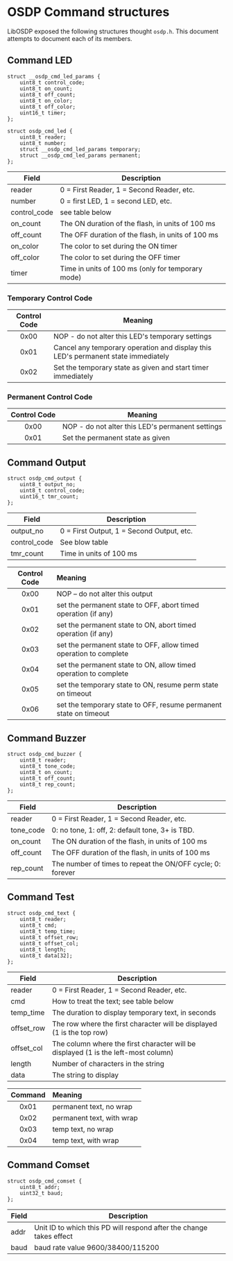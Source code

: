 # OSDP Command structures

LibOSDP exposed the following structures thought `osdp.h`. This document attempts
to document each of its members.

## Command LED

```
struct __osdp_cmd_led_params {
    uint8_t control_code;
    uint8_t on_count;
    uint8_t off_count;
    uint8_t on_color;
    uint8_t off_color;
    uint16_t timer;
};

struct osdp_cmd_led {
    uint8_t reader;
    uint8_t number;
    struct __osdp_cmd_led_params temporary;
    struct __osdp_cmd_led_params permanent;
};
```

| Field           | Description                                         |
|-----------------|-----------------------------------------------------|
| reader          | 0 = First Reader, 1 = Second Reader, etc.           |
| number          | 0 = first LED, 1 = second LED, etc.                 |
| control_code    | see table below                                     |
| on_count        | The ON duration of the flash, in units of 100 ms    |
| off_count       | The OFF duration of the flash, in units of 100 ms   |
| on_color        | The color to set during the ON timer                |
| off_color       | The color to set during the OFF timer               |
| timer           | Time in units of 100 ms (only for temporary mode)   |

### Temporary Control Code

| Control Code | Meaning                                                                              |
|:------------:|--------------------------------------------------------------------------------------|
| 0x00         | NOP - do not alter this LED's temporary settings                                     |
| 0x01         | Cancel any temporary operation and display this LED's permanent state immediately    |
| 0x02         | Set the temporary state as given and start timer immediately                         |

### Permanent Control Code

| Control Code | Meaning                                                                              |
|:------------:|--------------------------------------------------------------------------------------|
| 0x00         | NOP - do not alter this LED's permanent settings                                     |
| 0x01         | Set the permanent state as given                                                     |


## Command Output

```
struct osdp_cmd_output {
    uint8_t output_no;
    uint8_t control_code;
    uint16_t tmr_count;
};
```

| Field           | Description                                         |
|-----------------|-----------------------------------------------------|
| output_no       | 0 = First Output, 1 = Second Output, etc.           |
| control_code    | See blow table                                      |
| tmr_count       | Time in units of 100 ms                             |

| Control Code | Meaning                                                            |
|:------------:|:-------------------------------------------------------------------|
| 0x00         | NOP – do not alter this output                                     |
| 0x01         | set the permanent state to OFF, abort timed operation (if any)     |
| 0x02         | set the permanent state to ON, abort timed operation (if any)      |
| 0x03         | set the permanent state to OFF, allow timed operation to complete  |
| 0x04         | set the permanent state to ON, allow timed operation to complete   |
| 0x05         | set the temporary state to ON, resume perm state on timeout        |
| 0x06         | set the temporary state to OFF, resume permanent state on timeout  |

## Command Buzzer

```
struct osdp_cmd_buzzer {
    uint8_t reader;
    uint8_t tone_code;
    uint8_t on_count;
    uint8_t off_count;
    uint8_t rep_count;
};
```

| Field           | Description                                                 |
|-----------------|-------------------------------------------------------------|
| reader          | 0 = First Reader, 1 = Second Reader, etc.                   |
| tone_code       | 0: no tone, 1: off, 2: default tone, 3+ is TBD.             |
| on_count        | The ON duration of the flash, in units of 100 ms            |
| off_count       | The OFF duration of the flash, in units of 100 ms           |
| rep_count       | The number of times to repeat the ON/OFF cycle; 0: forever  |

## Command Test

```
struct osdp_cmd_text {
    uint8_t reader;
    uint8_t cmd;
    uint8_t temp_time;
    uint8_t offset_row;
    uint8_t offset_col;
    uint8_t length;
    uint8_t data[32];
};
```

| Field           | Description                                                                         |
|-----------------|-------------------------------------------------------------------------------------|
| reader          | 0 = First Reader, 1 = Second Reader, etc.                                           |
| cmd             | How to treat the text; see table below                                              |
| temp_time       | The duration to display temporary text, in seconds                                  |
| offset_row      | The row where the first character will be displayed (1 is the top row)              |
| offset_col      | The column where the first character will be displayed (1 is the left-most column)  |
| length          | Number of characters in the string                                                  |
| data            | The string to display                                                               |

| Command | Meaning                     |
|:-------:|:----------------------------|
| 0x01    | permanent text, no wrap     |
| 0x02    | permanent text, with wrap   |
| 0x03    | temp text, no wrap          |
| 0x04    | temp text, with wrap        |

## Command Comset

```
struct osdp_cmd_comset {
    uint8_t addr;
    uint32_t baud;
};
```

| Field           | Description                                                         |
|-----------------|---------------------------------------------------------------------|
| addr            | Unit ID to which this PD will respond after the change takes effect |
| baud            | baud rate value 9600/38400/115200                                   |
